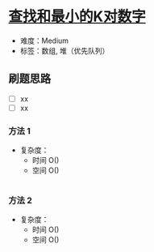 # [查找和最小的K对数字](https://leetcode-cn.com/problems/find-k-pairs-with-smallest-sums/)

- 难度：Medium
- 标签：数组, 堆（优先队列）

## 刷题思路

- [ ] xx
- [ ] xx

### 方法 1

- 复杂度：
    - 时间 O()
    - 空间 O()

``` js

```

### 方法 2

- 复杂度：
    - 时间 O()
    - 空间 O()

``` js

```
